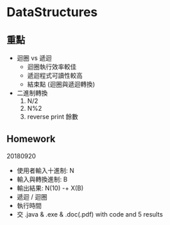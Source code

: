 # DataStructures

## 重點
+ 迴圈 vs 遞迴
    + 迴圈執行效率較佳
    + 遞迴程式可讀性較高
    + 結束點 (迴圈與遞迴轉換)
+ 二進制轉換
    1. N/2
    2. N%2
    3. reverse print 餘數



## Homework    
20180920
+ 使用者輸入十進制: N  
+ 輸入與轉換進制: B  
+ 輸出結果: N(10) -+  X(B)  
+ 遞迴 / 迴圈  
+ 執行時間  
+ 交 .java & .exe & .doc(.pdf) with code and 5 results  